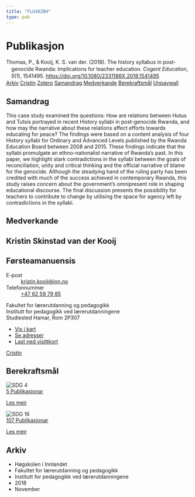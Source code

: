 ```yaml
---
title: "FLU48ZBH"
type: pub
---
```

<h1>Publikasjon</h1>
<article id="csl-bib-container-FLU48ZBH" class="csl-bib-container">
  <div class="csl-bib-body" style="line-height: 1.35; padding-left: 1em; text-indent:-1em;">
  <div class="csl-entry">Thomas, P., &amp; Kooij, K. S. van der. (2018). The history syllabus in post-genocide Rwanda: Implications for teacher education. <i>Cogent Education</i>, <i>5</i>(1), 1541495. <a href="https://doi.org/10.1080/2331186X.2018.1541495">https://doi.org/10.1080/2331186X.2018.1541495</a></div>
</div>
  <div class="csl-bib-buttons">
    <a href="#taxonomy-article-FLU48ZBH" class="csl-bib-button">Arkiv</a>
    <a href="https://app.cristin.no/results/show.jsf?id=1629316" alt="Cristin URL" class="csl-bib-button">Cristin</a>
    <a href="http://zotero.org/groups/5402882/items/FLU48ZBH" alt="Zotero URL" class="csl-bib-button">Zotero</a>
    <a href="#abstract-article-FLU48ZBH" class="csl-bib-button">Samandrag</a>
    <a href="#contributors-article-FLU48ZBH" class="csl-bib-button">Medverkande</a>
    <a href="#sdg-article-FLU48ZBH" class="csl-bib-button">Berekraftsmål</a>
    <a href="https://doi.org/10.1080/2331186x.2018.1541495" class="csl-bib-button">Unpaywall</a>
  </div>
  <div id="csl-bib-meta-container-FLU48ZBH"></div>
</article>
<div id="csl-bib-meta-FLU48ZBH" class="csl-bib-meta">
  <article id="abstract-article-FLU48ZBH" class="abstract-article">
    <h1>Samandrag</h1>
    This case study examined the questions: How are relations between Hutus and Tutsis portrayed in recent History syllabi in post-genocide Rwanda, and how may the narrative about these relations affect efforts towards educating for peace? The findings were based on a content analysis of four History syllabi for Ordinary and Advanced Levels published by the Rwanda Education Board between 2008 and 2015. These findings indicate that the syllabi promulgate an ethno-nationalist narrative of Rwanda’s past. In this paper, we highlight stark contradictions in the syllabi between the goals of reconciliation, unity and critical thinking and the official narrative of blame for the genocide. Although the steadying hand of the ruling party has been credited with much of the success achieved in contemporary Rwanda, this study raises concern about the government’s omnipresent role in shaping educational discourse. The final discussion presents the possibility for teachers to contribute to change by utilising the space for agency left by contradictions in the syllabi.
  </article>
  <article id="contributors-article-FLU48ZBH" class="contributors-article">
    <h1>Medverkande</h1>
    <div class="personas"> <div class="vrtx-hinn-person-card"> <div class="photo"> <i class="lar la-user-circle missing-person"></i> </div> <div class="info"> <hgroup><h1>Kristin Skinstad van der Kooij</h1> <h2>Førsteamanuensis</h2> </hgroup><dl> <dt>E-post</dt> <dd> <a href="mailto:kristin.kooij@inn.no">kristin.kooij@inn.no</a> </dd> <dt>Telefonnummer</dt> <dd><a href="tel:+4762597985"> +47 62 59 79 85 </a></dd> </dl> <p> Fakultet for lærerutdanning og pedagogikk<br> Institutt for pedagogikk ved lærerutdanningene<br> Studiested Hamar, Rom 2P307 </p> <ul class="vrtx-hinn-links"> <li><a href="https://www.google.com/maps?q=60.796004,11.072099">Vis i kart</a></li> <li><a href="https://www.inn.no/finn-en-ansatt/kristin-kooij.html#vrtx-hinn-addresses">Se adresser</a></li> <li><a href="https://www.inn.no/finn-en-ansatt/kristin-kooij.html?vrtx=vcf">Last ned visittkort</a></li> </ul> </div> </div> <a href="https://app.cristin.no/persons/show.jsf?id=62832" alt="Cristin URL" class="personas-cristin">Cristin</a> </div>
  </article>
  <article id="sdg-article-FLU48ZBH" class="sdg-article">
    <h1>Berekraftsmål</h1>
    <div class="sdg-container"><div id="sdg4" class="sdg"> <img src="{{< params subfolder >}}images/sdg/sdg04_no.png" class="image" alt="SDG 4"> <div class="sdg-overlay"> <a href="{{< params subfolder >}}no/archive/?sdg=4#archive" class="sdg-publication-count"><span>5</span> Publikasjonar</a> <p><a href="NA" class="sdg-read-more">Les meir</a></p> </div> </div> <div id="sdg16" class="sdg"> <img src="{{< params subfolder >}}images/sdg/sdg16_no.png" class="image" alt="SDG 16"> <div class="sdg-overlay"> <a href="{{< params subfolder >}}no/archive/?sdg=16#archive" class="sdg-publication-count"><span>107</span> Publikasjonar</a> <p><a href="NA" class="sdg-read-more">Les meir</a></p> </div> </div></div>
  </article>
  <article id="taxonomy-article-FLU48ZBH" class="taxonomy-article">
    <h1>Arkiv</h1>
    <ul>
      <li>Høgskolen i Innlandet</li>
      <li>Fakultet for lærerutdanning og pedagogikk</li>
      <li>Institutt for pedagogikk ved lærerutdanningene</li>
      <li>2018</li>
      <li>November</li>
    </ul>
  </article>
</div>
